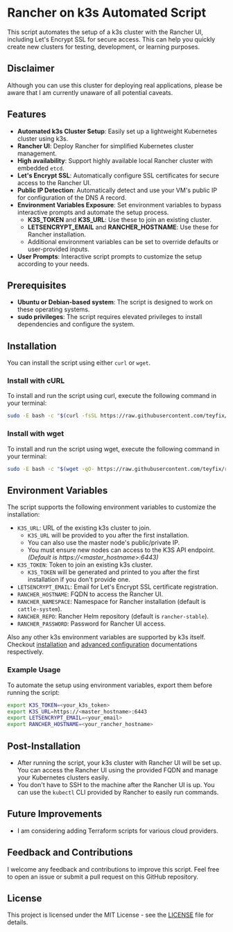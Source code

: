 # Rancher on k3s Automated Script

This script automates the setup of a k3s cluster with the Rancher UI, including
Let's Encrypt SSL for secure access. This can help you quickly create new
clusters for testing, development, or learning purposes.

## Disclaimer

Although you can use this cluster for deploying real applications, please be
aware that I am currently unaware of all potential caveats.

## Features

- **Automated k3s Cluster Setup**: Easily set up a lightweight Kubernetes
  cluster using k3s.
- **Rancher UI**: Deploy Rancher for simplified Kubernetes cluster management.
- **High availability**: Support highly available local Rancher cluster with
  embedded `etcd`.
- **Let's Encrypt SSL**: Automatically configure SSL certificates for secure
  access to the Rancher UI.
- **Public IP Detection**: Automatically detect and use your VM's public IP for
  configuration of the DNS A record.
- **Environment Variables Exposure**: Set environment variables to bypass
  interactive prompts and automate the setup process.
  - **K3S_TOKEN** and **K3S_URL**: Use these to join an existing cluster.
  - **LETSENCRYPT_EMAIL** and **RANCHER_HOSTNAME**: Use these for Rancher
    installation.
  - Additional environment variables can be set to override defaults or
    user-provided inputs.
- **User Prompts**: Interactive script prompts to customize the setup according
  to your needs.

## Prerequisites

- **Ubuntu or Debian-based system**: The script is designed to work on these
  operating systems.
- **sudo privileges**: The script requires elevated privileges to install
  dependencies and configure the system.

## Installation

You can install the script using either `curl` or `wget`.

### Install with cURL

To install and run the script using curl, execute the following command in your
terminal:

```sh
sudo -E bash -c "$(curl -fsSL https://raw.githubusercontent.com/teyfix/rancher/265619e1985165ecd5baf86b051ad3ceae04f4d1/install.sh)"
```

### Install with wget

To install and run the script using wget, execute the following command in your
terminal:

```sh
sudo -E bash -c "$(wget -qO- https://raw.githubusercontent.com/teyfix/rancher/265619e1985165ecd5baf86b051ad3ceae04f4d1/install.sh)"
```

## Environment Variables

The script supports the following environment variables to customize the
installation:

- `K3S_URL`: URL of the existing k3s cluster to join.
  - `K3S_URL` will be provided to you after the first installation.
  - You can also use the master node's public/private IP.
  - You must ensure new nodes can access to the K3S API endpoint. _(Default is
    https://<master_hostname>:6443)_
- `K3S_TOKEN`: Token to join an existing k3s cluster.
  - `K3S_TOKEN` will be generated and printed to you after the first
    installation if you don't provide one.
- `LETSENCRYPT_EMAIL`: Email for Let's Encrypt SSL certificate registration.
- `RANCHER_HOSTNAME`: FQDN to access the Rancher UI.
- `RANCHER_NAMESPACE`: Namespace for Rancher installation (default is
  `cattle-system`).
- `RANCHER_REPO`: Rancher Helm repository (default is `rancher-stable`).
- `RANCHER_PASSWORD`: Password for Rancher UI access.

Also any other k3s environment variables are supported by k3s itself. Checkout
[installation](https://docs.k3s.io/installation/configuration) and
[advanced configuration](https://docs.k3s.io/advanced) documentations
respectively.

### Example Usage

To automate the setup using environment variables, export them before running
the script:

```sh
export K3S_TOKEN=<your_k3s_token>
export K3S_URL=https://<master_hostname>:6443
export LETSENCRYPT_EMAIL=<your_email>
export RANCHER_HOSTNAME=<your_rancher_hostname>
```

## Post-Installation

- After running the script, your k3s cluster with Rancher UI will be set up. You
  can access the Rancher UI using the provided FQDN and manage your Kubernetes
  clusters easily.
- You don't have to SSH to the machine after the Rancher UI is up. You can use
  the `kubectl` CLI provided by Rancher to easily run commands.

## Future Improvements

- I am considering adding Terraform scripts for various cloud providers.

## Feedback and Contributions

I welcome any feedback and contributions to improve this script. Feel free to
open an issue or submit a pull request on this GitHub repository.

## License

This project is licensed under the MIT License - see the [LICENSE](LICENSE) file
for details.
